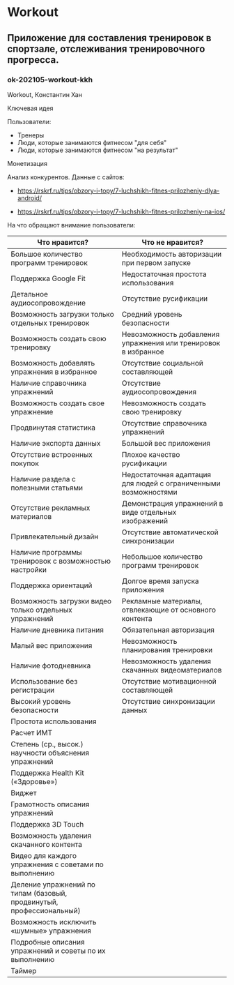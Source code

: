 # Workout

## Приложение для составления тренировок в спортзале, отслеживания тренировочного прогресса.

### ok-202105-workout-kkh

Workout, Константин Хан

Ключевая идея

Пользователи:
* Тренеры
* Люди, которые занимаются фитнесом "для себя"
* Люди, которые занимаются фитнесом "на результат"

Монетизация

Анализ конкурентов. Данные с сайтов:

* https://rskrf.ru/tips/obzory-i-topy/7-luchshikh-fitnes-prilozheniy-dlya-android/

* https://rskrf.ru/tips/obzory-i-topy/7-luchshikh-fitnes-prilozheniy-na-ios/


На что обращают внимание пользователи:

Что нравится?                                                        | Что не нравится?
-------------------------------------------------------------------- | -------------
Большое количество программ тренировок                               | Необходимость авторизации при первом запуске
Поддержка Google Fit                                                 | Недостаточная простота использования
Детальное аудиосопровождение                                         | Отсутствие русификации
Возможность загрузки только отдельных тренировок                     | Средний уровень безопасности
Возможность создать свою тренировку                                  | Невозможность добавления упражнения или тренировок в избранное
Возможность добавлять упражнения в избранное                         | Отсутствие социальной составляющей
Наличие справочника упражнений                                       | Отсутствие аудиосопровождения
Возможность создать свое упражнение                                  | Невозможность создать свою тренировку
Продвинутая статистика                                               | Отсутствие справочника упражнений
Наличие экспорта данных                                              | Большой вес приложения
Отсутствие встроенных покупок                                        | Плохое качество русификации
Наличие раздела с полезными статьями                                 | Недостаточная адаптация для людей с ограниченными возможностями
Отсутствие рекламных материалов                                      | Демонстрация упражнений в виде отдельных изображений
Привлекательный дизайн                                               | Отсутствие автоматической синхронизации
Наличие программы тренировок с возможностью настройки                | Небольшое количество программ тренировок
Поддержка ориентаций                                                 | Долгое время запуска приложения
Возможность загрузки видео только отдельных упражнений               | Рекламные материалы, отвлекающие от основного контента
Наличие дневника питания                                             | Обязательная авторизация
Малый вес приложения                                                 | Невозможность планирования тренировки
Наличие фотодневника                                                 | Невозможность удаления скачанных видеоматериалов
Использование без регистрации                                        | Отсутствие мотивационной составляющей
Высокий уровень безопасности                                         | Отсутствие синхронизации данных
Простота использования                                               | 
Расчет ИМТ                                                           | 
Степень (ср., высок.) научности объяснения упражнений                | 
Поддержка Health Kit («Здоровье»)                                    | 
Виджет                                                               | 
Грамотность описания упражнений                                      | 
Поддержка 3D Touch                                                   | 
Возможность удаления скачанного контента                             | 
Видео для каждого упражнения с советами по выполнению                | 
Деление упражнений по типам (базовый, продвинутый, профессиональный) | 
Возможность исключить «шумные» упражнения                            | 
Подробные описания упражнений и советы по их выполнению              |
Таймер                                                               |